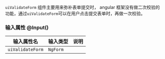 `uiValidateForm` 组件主要用来弥补表单提交时， angular 框架没有做二次校验的功能，通过`uiValidateForm`可以在用户点击提交表单时，再做一次校验。

### 输入属性 @Input()

| 输入属性名 | 输入类型  | 说明    |
| --        | --        | --        |
| `uiValidateForm`      | `NgForm`   |  |